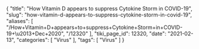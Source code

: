 {
    "title": "How Vitamin D appears to suppress Cytokine Storm in COVID-19",
    "slug": "how-vitamin-d-appears-to-suppress-cytokine-storm-in-covid-19",
    "aliases": [
        "/How+Vitamin+D+appears+to+suppress+Cytokine+Storm+in+COVID-19+\u2013+Dec+2020",
        "/12320"
    ],
    "tiki_page_id": 12320,
    "date": "2021-02-13",
    "categories": [
        "Virus"
    ],
    "tags": [
        "Virus"
    ]
}